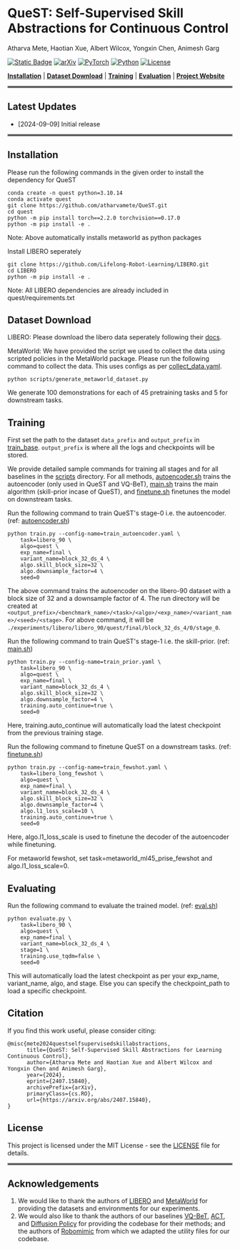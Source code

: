 # QueST: Self-Supervised Skill Abstractions for Continuous Control

Atharva Mete, Haotian Xue, Albert Wilcox, Yongxin Chen, Animesh Garg

[![Static Badge](https://img.shields.io/badge/Project-Page-green?style=for-the-badge)](https://quest-model.github.io/)
[![arXiv](https://img.shields.io/badge/arXiv-2406.09246-df2a2a.svg?style=for-the-badge)](https://arxiv.org/abs/2407.15840)
[![PyTorch](https://img.shields.io/badge/PyTorch-2.2.0-EE4C2C.svg?style=for-the-badge&logo=pytorch)](https://pytorch.org/get-started/locally/)
[![Python](https://img.shields.io/badge/python-3.10-blue?style=for-the-badge)](https://www.python.org)
[![License](https://img.shields.io/github/license/TRI-ML/prismatic-vlms?style=for-the-badge)](LICENSE)
 
[**Installation**](#installation) | [**Dataset Download**](#dataset-download) | [**Training**](#training) | [**Evaluation**](#evaluating) | [**Project Website**](https://quest-model.github.io/)


<hr style="border: 2px solid gray;"></hr>

## Latest Updates
- [2024-09-09] Initial release

<hr style="border: 2px solid gray;"></hr>

## Installation

Please run the following commands in the given order to install the dependency for QueST
```
conda create -n quest python=3.10.14
conda activate quest
git clone https://github.com/atharvamete/QueST.git
cd quest
python -m pip install torch==2.2.0 torchvision==0.17.0
python -m pip install -e .
```
Note: Above automatically installs metaworld as python packages

Install LIBERO seperately
```
git clone https://github.com/Lifelong-Robot-Learning/LIBERO.git
cd LIBERO
python -m pip install -e .
```
Note: All LIBERO dependencies are already included in quest/requirements.txt

## Dataset Download
LIBERO: Please download the libero data seperately following their [docs](https://lifelong-robot-learning.github.io/LIBERO/html/algo_data/datasets.html#datasets).

MetaWorld: We have provided the script we used to collect the data using scripted policies in the MetaWorld package. Please run the following command to collect the data. This uses configs as per [collect_data.yaml](config/collect_data.yaml).
```
python scripts/generate_metaworld_dataset.py
```
We generate 100 demonstrations for each of 45 pretraining tasks and 5 for downstream tasks.

## Training
First set the path to the dataset `data_prefix` and `output_prefix` in [train_base](config/train_base.yaml). `output_prefix` is where all the logs and checkpoints will be stored.

We provide detailed sample commands for training all stages and for all baselines in the [scripts](scripts) directory. For all methods, [autoencoder.sh](scripts/quest/autoencoder.sh) trains the autoencoder (only used in QueST and VQ-BeT), [main.sh](scripts/quest/main.sh) trains the main algorithm (skill-prior incase of QueST), and [finetune.sh](scripts/quest/finetune.sh) finetunes the model on downstream tasks.

Run the following command to train QueST's stage-0 i.e. the autoencoder. (ref: [autoencoder.sh](scripts/quest/autoencoder.sh))
```
python train.py --config-name=train_autoencoder.yaml \
    task=libero_90 \
    algo=quest \
    exp_name=final \
    variant_name=block_32_ds_4 \
    algo.skill_block_size=32 \
    algo.downsample_factor=4 \
    seed=0
```
The above command trains the autoencoder on the libero-90 dataset with a block size of 32 and a downsample factor of 4. The run directory will be created at `<output_prefix>/<benchmark_name>/<task>/<algo>/<exp_name>/<variant_name>/<seed>/<stage>`. For above command, it will be `./experiments/libero/libero_90/quest/final/block_32_ds_4/0/stage_0`.

Run the following command to train QueST's stage-1 i.e. the skill-prior. (ref: [main.sh](scripts/quest/main.sh))
```
python train.py --config-name=train_prior.yaml \
    task=libero_90 \
    algo=quest \
    exp_name=final \
    variant_name=block_32_ds_4 \
    algo.skill_block_size=32 \
    algo.downsample_factor=4 \
    training.auto_continue=true \
    seed=0
```
Here, training.auto_continue will automatically load the latest checkpoint from the previous training stage.

Run the following command to finetune QueST on a downstream tasks. (ref: [finetune.sh](scripts/quest/finetune.sh))
```
python train.py --config-name=train_fewshot.yaml \
    task=libero_long_fewshot \
    algo=quest \
    exp_name=final \
    variant_name=block_32_ds_4 \
    algo.skill_block_size=32 \
    algo.downsample_factor=4 \
    algo.l1_loss_scale=10 \
    training.auto_continue=true \
    seed=0
```
Here, algo.l1_loss_scale is used to finetune the decoder of the autoencoder while finetuning. 

For metaworld fewshot, set task=metaworld_ml45_prise_fewshot and algo.l1_loss_scale=0.

## Evaluating
Run the following command to evaluate the trained model. (ref: [eval.sh](scripts/eval.sh))
```
python evaluate.py \
    task=libero_90 \
    algo=quest \
    exp_name=final \
    variant_name=block_32_ds_4 \
    stage=1 \
    training.use_tqdm=false \
    seed=0
```
This will automatically load the latest checkpoint as per your exp_name, variant_name, algo, and stage. Else you can specify the checkpoint_path to load a specific checkpoint.

## Citation
If you find this work useful, please consider citing:
```
@misc{mete2024questselfsupervisedskillabstractions,
      title={QueST: Self-Supervised Skill Abstractions for Learning Continuous Control}, 
      author={Atharva Mete and Haotian Xue and Albert Wilcox and Yongxin Chen and Animesh Garg},
      year={2024},
      eprint={2407.15840},
      archivePrefix={arXiv},
      primaryClass={cs.RO},
      url={https://arxiv.org/abs/2407.15840}, 
}
```

## License
This project is licensed under the MIT License - see the [LICENSE](LICENSE) file for details.

<hr style="border: 2px solid gray;"></hr>

## Acknowledgements
1. We would like to thank the authors of [LIBERO](https://lifelong-robot-learning.github.io/LIBERO/) and [MetaWorld](https://meta-world.github.io/) for providing the datasets and environments for our experiments.
2. We would also like to thank the authors of our baselines [VQ-BeT](https://github.com/jayLEE0301/vq_bet_official), [ACT](), and [Diffusion Policy]() for providing the codebase for their methods; and the authors of [Robomimic]() from which we adapted the utility files for our codebase.